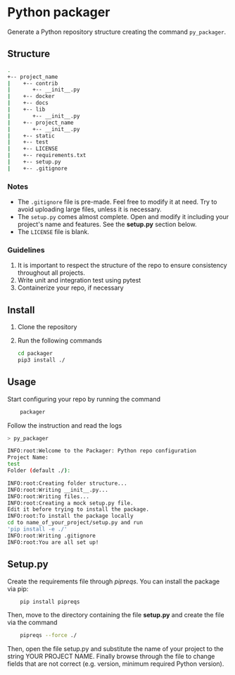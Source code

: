 # Python packager

Generate a Python repository structure creating the command `py_packager`.

## Structure

```bash
.
+-- project_name
|    +-- contrib
|       +-- __init__.py
|    +-- docker
|    +-- docs
|    +-- lib
|       +-- __init__.py
|    +-- project_name
|       +-- __init__.py
|    +-- static
|    +-- test
|    +-- LICENSE
|    +-- requirements.txt
|    +-- setup.py
|    +-- .gitignore
```

### Notes

- The `.gitignore` file is pre-made. Feel free to modify it at need. Try to avoid uploading large files, unless it is necessary.
- The `setup.py` comes almost complete. Open and modify it including your project's name and features. See the **setup.py** section below.
- The `LICENSE` file is blank.

### Guidelines

1. It is important to respect the structure of the repo to ensure consistency throughout all projects.
2. Write unit and integration test using pytest
3. Containerize your repo, if necessary

## Install

1. Clone the repository
2. Run the following commands

   ```bash
   cd packager
   pip3 install ./
   ```

## Usage

Start configuring your repo by running the command

```bash
    packager
```

Follow the instruction and read the logs

```bash
> py_packager  

INFO:root:Welcome to the Packager: Python repo configuration
Project Name:
test
Folder (default ./):

INFO:root:Creating folder structure...
INFO:root:Writing __init__.py...
INFO:root:Writing files...
INFO:root:Creating a mock setup.py file.
Edit it before trying to install the package.
INFO:root:To install the package locally
cd to name_of_your_project/setup.py and run
'pip install -e ./'
INFO:root:Writing .gitignore
INFO:root:You are all set up!
```

## Setup.py

Create the requirements file through *pipreqs*. You can install the package via pip:

```bash
    pip install pipreqs
```

Then, move to the directory containing the file **setup.py** and create the file via the command

```bash
    pipreqs --force ./ 
```

Then, open the file setup.py and substitute the name of your project to the string YOUR PROJECT NAME.
Finally browse through the file to change fields that are not correct (e.g. version, minimum required Python version).
